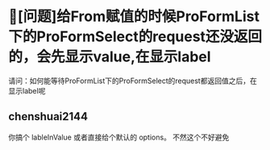 # 🧐[问题]给From赋值的时候ProFormList下的ProFormSelect的request还没返回的，会先显示value,在显示label

请问：如何能等待ProFormList下的ProFormSelect的request都返回值之后，在显示label呢

## chenshuai2144

你搞个 lableInValue 或者直接给个默认的 options。 不然这个不好避免
